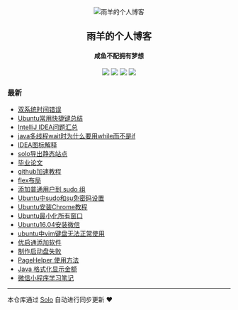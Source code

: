 <p align="center"><img alt="雨羊的个人博客" src="https://static.b3log.org/images/brand/solo-32.png"></p><h2 align="center">
雨羊的个人博客
</h2>

<h4 align="center">咸鱼不配拥有梦想</h4>
<p align="center"><a title="雨羊的个人博客" target="_blank" href="https://github.com/Rainsheep/solo-blog"><img src="https://img.shields.io/github/last-commit/Rainsheep/solo-blog.svg?style=flat-square&color=FF9900"></a>
<a title="GitHub repo size in bytes" target="_blank" href="https://github.com/Rainsheep/solo-blog"><img src="https://img.shields.io/github/repo-size/Rainsheep/solo-blog.svg?style=flat-square"></a>
<a title="Solo Version" target="_blank" href="https://github.com/88250/solo/releases"><img src="https://img.shields.io/badge/solo-4.3.0-f1e05a.svg?style=flat-square&color=blueviolet"></a>
<a title="Hits" target="_blank" href="https://github.com/88250/hits"><img src="https://hits.b3log.org/Rainsheep/solo-blog.svg"></a></p>

### 最新

* [双系统时间错误](https://www.rainsheep.cn/articles/2020/08/03/1596467689894.html)
* [Ubuntu常用快捷键总结](https://www.rainsheep.cn/articles/2020/08/03/1596467461918.html)
* [IntelliJ IDEA问题汇总](https://www.rainsheep.cn/articles/2020/08/03/1596467189591.html)
* [java多线程wait时为什么要用while而不是if](https://www.rainsheep.cn/articles/2020/08/03/1596466335647.html)
* [IDEA图标解释](https://www.rainsheep.cn/articles/2020/08/03/1596465049727.html)
* [solo导出静态站点](https://www.rainsheep.cn/articles/2020/07/29/1596030733146.html)
* [毕业论文](https://www.rainsheep.cn/articles/2020/07/29/1596030101076.html)
* [github加速教程](https://www.rainsheep.cn/articles/2020/07/29/1596029533938.html)
* [flex布局](https://www.rainsheep.cn/articles/2020/07/26/1595731170747.html)
* [添加普通用户到 sudo 组](https://www.rainsheep.cn/articles/2020/07/20/1595241149790.html)
* [Ubuntu中sudo和su免密码设置](https://www.rainsheep.cn/articles/2020/07/20/1595228564416.html)
* [Ubuntu安装Chrome教程](https://www.rainsheep.cn/articles/2020/07/20/1595228124635.html)
* [Ubuntu最小化所有窗口](https://www.rainsheep.cn/articles/2020/07/17/1594959812671.html)
* [Ubuntu16.04安装微信](https://www.rainsheep.cn/articles/2020/07/17/1594953338426.html)
* [ubuntu中vim键盘无法正常使用](https://www.rainsheep.cn/articles/2020/07/17/1594948392242.html)
* [优启通添加软件](https://www.rainsheep.cn/articles/2020/06/23/1592902650423.html)
* [制作启动盘失败](https://www.rainsheep.cn/articles/2020/06/23/1592852337356.html)
* [PageHelper 使用方法](https://www.rainsheep.cn/articles/2020/03/31/1585595975549.html)
* [Java 格式化显示金额](https://www.rainsheep.cn/articles/2020/03/31/1585591249751.html)
* [微信小程序学习笔记](https://www.rainsheep.cn/articles/2020/03/27/1585322624228.html)



---

本仓库通过 [Solo](https://github.com/88250/solo) 自动进行同步更新 ❤️ 